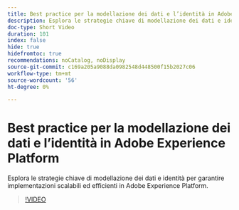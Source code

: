 ```yaml
---
title: Best practice per la modellazione dei dati e l’identità in Adobe Experience Platform
description: Esplora le strategie chiave di modellazione dei dati e identità per garantire implementazioni scalabili ed efficienti in Adobe Experience Platform.
doc-type: Short Video
duration: 101
index: false
hide: true
hidefromtoc: true
recommendations: noCatalog, noDisplay
source-git-commit: c169a205a9088da0982548d448500f15b2027c06
workflow-type: tm+mt
source-wordcount: '56'
ht-degree: 0%

---
```



# Best practice per la modellazione dei dati e l’identità in Adobe Experience Platform

Esplora le strategie chiave di modellazione dei dati e identità per garantire implementazioni scalabili ed efficienti in Adobe Experience Platform.

<!-- 72_S655_3442541_100_best-practices-for-data-modeling-and-identity-in-adobe-experience-platform -->
>[!VIDEO](https://video.tv.adobe.com/v/3458310/?learn=on&enablevpops=true)
